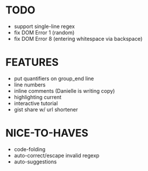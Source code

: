 TODO
====

* support single-line regex
* fix DOM Error 1 (random)
* fix DOM Error 8 (entering whitespace via backspace)


FEATURES
========

* put quantifiers on group_end line
* line numbers
* inline comments (Danielle is writing copy)
* highlighting current
* interactive tutorial
* gist share w/ url shortener


NICE-TO-HAVES
=============

* code-folding
* auto-correct/escape invalid regexp
* auto-suggestions
